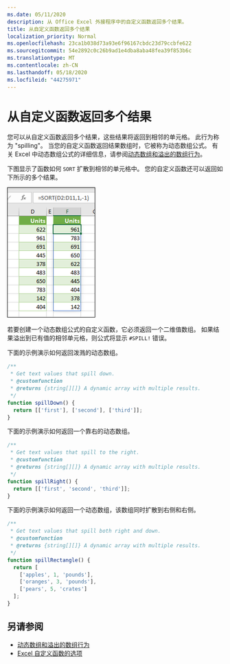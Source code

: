 ```yaml
---
ms.date: 05/11/2020
description: 从 Office Excel 外接程序中的自定义函数返回多个结果。
title: 从自定义函数返回多个结果
localization_priority: Normal
ms.openlocfilehash: 23ca1b038d73a93e6f96167cbdc23d79ccbfe622
ms.sourcegitcommit: 54e2892c0c26b9ad1e4dba8aba48fea39f853b6c
ms.translationtype: MT
ms.contentlocale: zh-CN
ms.lasthandoff: 05/18/2020
ms.locfileid: "44275971"
---
```

# <a name="return-multiple-results-from-your-custom-function"></a>从自定义函数返回多个结果

您可以从自定义函数返回多个结果，这些结果将返回到相邻的单元格。 此行为称为 "spilling"。 当您的自定义函数返回结果数组时，它被称为动态数组公式。 有关 Excel 中动态数组公式的详细信息，请参阅[动态数组和溢出的数组行为](https://support.office.com/article/dynamic-arrays-and-spilled-array-behavior-205c6b06-03ba-4151-89a1-87a7eb36e531)。

下图显示了函数如何 `SORT` 扩散到相邻的单元格中。 您的自定义函数还可以返回如下所示的多个结果。

![将多个结果显示为多个单元格的 "排序" 函数的屏幕截图。](../images/dynamic-array-spill.png)

若要创建一个动态数组公式的自定义函数，它必须返回一个二维值数组。 如果结果溢出到已有值的相邻单元格，则公式将显示 `#SPILL!` 错误。

下面的示例演示如何返回泼溅的动态数组。

```javascript
/**
 * Get text values that spill down.
 * @customfunction
 * @returns {string[][]} A dynamic array with multiple results.
 */
function spillDown() {
  return [['first'], ['second'], ['third']];
}
```

下面的示例演示如何返回一个靠右的动态数组。 

```javascript
/**
 * Get text values that spill to the right.
 * @customfunction
 * @returns {string[][]} A dynamic array with multiple results.
 */
function spillRight() {
  return [['first', 'second', 'third']];
}
```

下面的示例演示如何返回一个动态数组，该数组同时扩散到右侧和右侧。

```javascript
/**
 * Get text values that spill both right and down.
 * @customfunction
 * @returns {string[][]} A dynamic array with multiple results.
 */
function spillRectangle() {
  return [
    ['apples', 1, 'pounds'],
    ['oranges', 3, 'pounds'],
    ['pears', 5, 'crates']
  ];
}
```

## <a name="see-also"></a>另请参阅

- [动态数组和溢出的数组行为](https://support.microsoft.com/office/205c6b06-03ba-4151-89a1-87a7eb36e531)
- [Excel 自定义函数的选项](custom-functions-parameter-options.md)
